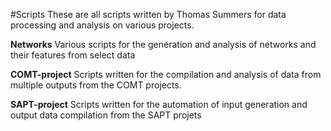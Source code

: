 #Scripts
These are all scripts written by Thomas Summers for data processing and analysis on various projects.

**Networks**
Various scripts for the generation and analysis of networks and their features from select data

**COMT-project**
Scripts written for the compilation and analysis of data from multiple outputs from the COMT projects.

**SAPT-project**
Scripts written for the automation of input generation and output data compilation from the SAPT projets
